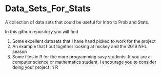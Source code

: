 # Data_Sets_For_Stats
A collection of data sets that could be useful for Intro to Prob and Stats.

In this github repository you will find 

1. Some excellent datasets that I have hand picked to work for the project
2. An example that I put together looking at hockey and the 2019 NHL season
3. Some files in R for the more programming savy students.  If you are a computer science or mathematics student, I encourage you to consider doing your project in R
